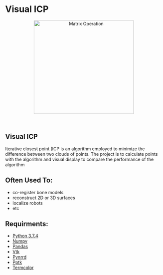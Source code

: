 # Visual ICP

<p align="center"><img src="/documentation/img/logo.png" alt="Matrix Operation" width=320 height=300/></p>
<br>

## Visual ICP
Iterative closest point (ICP is an algorithm employed to minimize the difference between two clouds of points.
The project is to calculate points with the algorithm and visual display to compare the performance of the algorithm

## Often Used To:
 * co-register bone models
 * reconstruct 2D or 3D surfaces
 * localize robots
 * etc


## Requirments:
 * <a href="https://www.python.org/downloads/release/python-374/">Python 3.7.4</a>
 * <a href="https://pypi.org/project/numpy1/">Numpy</a>
 * <a href="https://pypi.org/project/pandas/">Pandas</a>
 * <a href="https://pypi.org/project/vtk/">Vtk</a>
 * <a href="https://pypi.org/project/pynrrd/">Pynrrd</a>
 * <a href="https://pypi.org/project/pptk/">Pptk </a>
 * <a href="https://pypi.org/project/termcolor/">Termcolor</a>





